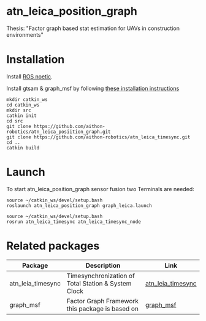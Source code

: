 # atn_leica_position_graph
Thesis: "Factor graph based stat estimation for UAVs in construction environments"

# Installation
Install [ROS noetic](https://wiki.ros.org/noetic/Installation/Ubuntu).

Install gtsam & graph_msf by following [these installation instructions](https://github.com/leggedrobotics/graph_msf/blob/main/doc/installation.md)
```
mkdir catkin_ws
cd catkin_ws
mkdir src
catkin init
cd src
git clone https://github.com/aithon-robotics/atn_leica_posiition_graph.git
git clone https://github.com/aithon-robotics/atn_leica_timesync.git
cd ..
catkin build
```

# Launch
To start atn_leica_position_graph sensor fusion two Terminals are needed:
```
source ~/catkin_ws/devel/setup.bash
roslaunch atn_leica_position_graph graph_leica.launch
```

```
source ~/catkin_ws/devel/setup.bash
rosrun atn_leica_timesync atn_leica_timesync_node 
```

# Related packages

| Package         | Description                     | Link                                                           |
| --------------- | ------------------------------- | -------------------------------------------------------------- |
| atn_leia_timesync| Timesynchronization of Total Station & System Clock | [atn_leia_timesync](https://github.com/aithon-robotics/atn_leica_timesync)         |
| graph_msf        | Factor Graph Framework this package is based on     | [graph_msf](https://github.com/leggedrobotics/graph_msf/tree/main) |

